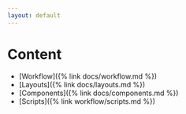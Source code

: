 ```yaml
---
layout: default
---
```



# Content

* [Workflow]({% link docs/workflow.md %})
* [Layouts]({% link docs/layouts.md %})
* [Components]({% link docs/components.md %})
* [Scripts]({% link workflow/scripts.md %})
